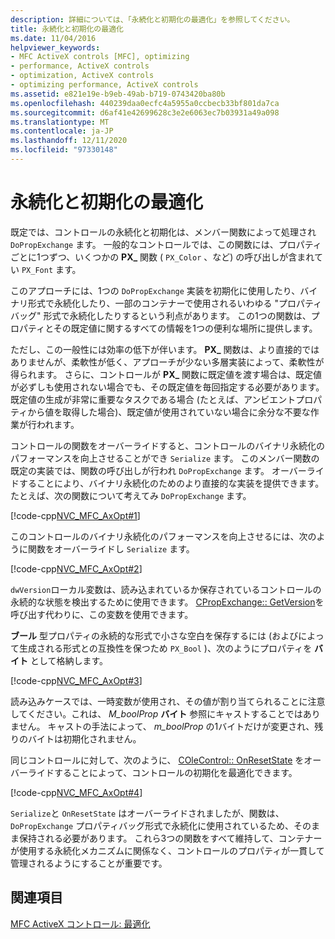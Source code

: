```yaml
---
description: 詳細については、「永続化と初期化の最適化」を参照してください。
title: 永続化と初期化の最適化
ms.date: 11/04/2016
helpviewer_keywords:
- MFC ActiveX controls [MFC], optimizing
- performance, ActiveX controls
- optimization, ActiveX controls
- optimizing performance, ActiveX controls
ms.assetid: e821e19e-b9eb-49ab-b719-0743420ba80b
ms.openlocfilehash: 440239daa0ecfc4a5955a0ccbecb33bf801da7ca
ms.sourcegitcommit: d6af41e42699628c3e2e6063ec7b03931a49a098
ms.translationtype: MT
ms.contentlocale: ja-JP
ms.lasthandoff: 12/11/2020
ms.locfileid: "97330148"
---
```

# <a name="optimizing-persistence-and-initialization"></a>永続化と初期化の最適化

既定では、コントロールの永続化と初期化は、メンバー関数によって処理され `DoPropExchange` ます。 一般的なコントロールでは、この関数には、プロパティごとに1つずつ、いくつかの **PX_** 関数 ( `PX_Color` 、など) の呼び出しが含まれてい `PX_Font` ます。

このアプローチには、1つの `DoPropExchange` 実装を初期化に使用したり、バイナリ形式で永続化したり、一部のコンテナーで使用されるいわゆる "プロパティバッグ" 形式で永続化したりするという利点があります。 この1つの関数は、プロパティとその既定値に関するすべての情報を1つの便利な場所に提供します。

ただし、この一般性には効率の低下が伴います。 **PX_** 関数は、より直接的ではありませんが、柔軟性が低く、アプローチが少ない多層実装によって、柔軟性が得られます。 さらに、コントロールが **PX_** 関数に既定値を渡す場合は、既定値が必ずしも使用されない場合でも、その既定値を毎回指定する必要があります。 既定値の生成が非常に重要なタスクである場合 (たとえば、アンビエントプロパティから値を取得した場合)、既定値が使用されていない場合に余分な不要な作業が行われます。

コントロールの関数をオーバーライドすると、コントロールのバイナリ永続化のパフォーマンスを向上させることができ `Serialize` ます。 このメンバー関数の既定の実装では、関数の呼び出しが行われ `DoPropExchange` ます。 オーバーライドすることにより、バイナリ永続化のためのより直接的な実装を提供できます。 たとえば、次の関数について考えてみ `DoPropExchange` ます。

[!code-cpp[NVC_MFC_AxOpt#1](codesnippet/cpp/optimizing-persistence-and-initialization_1.cpp)]

このコントロールのバイナリ永続化のパフォーマンスを向上させるには、次のように関数をオーバーライドし `Serialize` ます。

[!code-cpp[NVC_MFC_AxOpt#2](codesnippet/cpp/optimizing-persistence-and-initialization_2.cpp)]

`dwVersion`ローカル変数は、読み込まれているか保存されているコントロールの永続的な状態を検出するために使用できます。 [CPropExchange:: GetVersion](reference/cpropexchange-class.md#getversion)を呼び出す代わりに、この変数を使用できます。

**ブール** 型プロパティの永続的な形式で小さな空白を保存するには (およびによって生成される形式との互換性を保つため `PX_Bool` )、次のようにプロパティを **バイト** として格納します。

[!code-cpp[NVC_MFC_AxOpt#3](codesnippet/cpp/optimizing-persistence-and-initialization_3.cpp)]

読み込みケースでは、一時変数が使用され、その値が割り当てられることに注意してください。これは、 *M_boolProp* **バイト** 参照にキャストすることではありません。 キャストの手法によって、 *m_boolProp* の1バイトだけが変更され、残りのバイトは初期化されません。

同じコントロールに対して、次のように、 [COleControl:: OnResetState](reference/colecontrol-class.md#onresetstate) をオーバーライドすることによって、コントロールの初期化を最適化できます。

[!code-cpp[NVC_MFC_AxOpt#4](codesnippet/cpp/optimizing-persistence-and-initialization_4.cpp)]

`Serialize`と `OnResetState` はオーバーライドされましたが、関数は、 `DoPropExchange` プロパティバッグ形式で永続化に使用されているため、そのまま保持される必要があります。 これら3つの関数をすべて維持して、コンテナーが使用する永続化メカニズムに関係なく、コントロールのプロパティが一貫して管理されるようにすることが重要です。

## <a name="see-also"></a>関連項目

[MFC ActiveX コントロール: 最適化](mfc-activex-controls-optimization.md)
